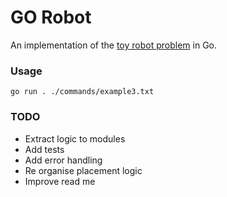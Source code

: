 # GO Robot
An implementation of the [toy robot problem](PROBLEM.md) in Go.

### Usage
```
go run . ./commands/example3.txt
```

### TODO
- Extract logic to modules
- Add tests
- Add error handling
- Re organise placement logic
- Improve read me
